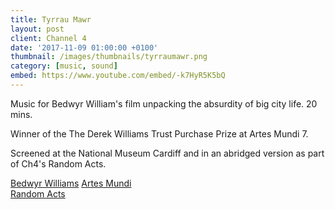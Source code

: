 ```yaml
---
title: Tyrrau Mawr
layout: post
client: Channel 4
date: '2017-11-09 01:00:00 +0100'
thumbnail: /images/thumbnails/tyrraumawr.png
category: [music, sound]
embed: https://www.youtube.com/embed/-k7HyR5K5bQ
---
```


Music for Bedwyr William's film unpacking the absurdity of big city life. 20 mins.

Winner of the The Derek Williams Trust Purchase Prize at Artes Mundi 7.

Screened at the National Museum Cardiff and in an abridged version as part of Ch4's Random Acts.

[Bedwyr Williams](http://www.artesmundi.org/artists/bedwyr-williams)
[Artes Mundi](http://www.artesmundi.org/)  
[Random Acts](http://randomacts.channel4.com/)
